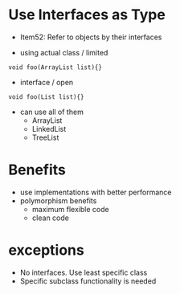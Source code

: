 # Use Interfaces as Type

- Item52: Refer to objects by their interfaces

- using actual class / limited

```
void foo(ArrayList list){}
```

- interface / open

```
void foo(List list){}
```

- can use all of them
  - ArrayList
  - LinkedList
  - TreeList

# Benefits

- use implementations with better performance
- polymorphism benefits
  - maximum flexible code
  - clean code

# exceptions

- No interfaces. Use least specific class
- Specific subclass functionality is needed
